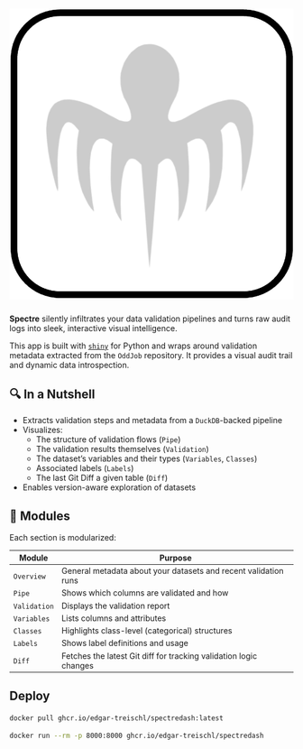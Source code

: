 # ![🕵️ SpectreApp](src/spectredash/www/logo.png)

**Spectre** silently infiltrates your data validation pipelines and turns raw audit logs into sleek, interactive visual intelligence.

This app is built with [`shiny`](https://shiny.posit.co/py/) for Python and wraps around validation metadata extracted from the `OddJob` repository. It provides a visual audit trail and dynamic data introspection.

## 🔍 In a Nutshell

-   Extracts validation steps and metadata from a `DuckDB`-backed pipeline
-   Visualizes:
    -   The structure of validation flows (`Pipe`)
    -   The validation results themselves (`Validation`)
    -   The dataset’s variables and their types (`Variables`, `Classes`)
    -   Associated labels (`Labels`)
    -   The last Git Diff a given table (`Diff`)
-   Enables version-aware exploration of datasets

## 🧩 Modules

Each section is modularized:

| Module | Purpose |
|----------------|--------------------------------------------------------|
| `Overview` | General metadata about your datasets and recent validation runs |
| `Pipe` | Shows which columns are validated and how |
| `Validation` | Displays the validation report |
| `Variables` | Lists columns and attributes |
| `Classes` | Highlights class-level (categorical) structures |
| `Labels` | Shows label definitions and usage |
| `Diff` | Fetches the latest Git diff for tracking validation logic changes |

## Deploy

``` bash
docker pull ghcr.io/edgar-treischl/spectredash:latest
```

``` bash
docker run --rm -p 8000:8000 ghcr.io/edgar-treischl/spectredash
```